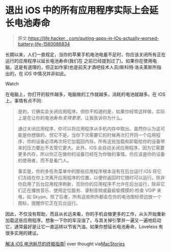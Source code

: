 # 退出 iOS 中的所有应用程序实际上会延长电池寿命

> 原文:[https://life hacker . com/quiting-apps-in-IOs-actually-worsed-battery-life-1560086834](https://lifehacker.com/quitting-apps-in-ios-actually-worsens-battery-life-1560086834)

长期以来，人们一直规定，当你的苹果手机电池电量不足时，你应该关闭所有正在运行的应用程序以延长电池寿命(我们在 之前已经提到过了)。如果你在使用电脑，这是有道理的，但正如作家(也是前天才酒吧技术人员)斯科特·洛夫莱斯所指出的，在 iOS 中情况并非如此。

Watch

在电脑上，你打开的软件越多，电脑做的工作就越多，消耗的电池就越多。在 iOS 上，事情有点不同:

> 是的，它确实会关闭应用程序，但你不知道的是，如果你经常这样做，实际上是在让你的电池寿命*变得更差*。让我告诉你为什么。
> 
> 通过关闭应用程序，你可以将应用程序从手机内存中取出。虽然你认为这可能是你想做的，但它不是。当你下次需要它的时候再次打开同一个应用程序，你的设备必须再次将它加载回内存。所有这些加载和卸载给你的设备带来的压力要比不去管它更大。此外，iOS 会自动关闭应用程序，因为它需要更多内存，所以你正在做你的设备已经在为你做的事情。你应该是你的设备的使用者，而不是看门人。
> 
> 事实是，你的多任务菜单中的那些应用程序根本没有在后台运行:iOS 将它们冻结在你上次离开应用程序的位置，以便你返回时它随时可以运行。除非你启用了后台应用程序刷新，否则你的应用程序不允许在后台运行，除非它们正在播放音乐、使用定位服务、录制音频或最偷偷摸摸的:检查 VOIP 来电，如 Skype。除了后者，所有这些例外都会在你的电池图标旁边放一个图标，提醒你它正在后台运行。

因此，不仅没有帮助，而且从长远来看，你的手机会做更多的工作，从头开始重新加载这些应用程序。想象一下你的车没油了。与其关掉引擎并一遍又一遍地启动它，通常最好是让它一直运转以节省汽油。如果你想延长电池寿命，Loveless 有很多实用的建议。

[解决 iOS 电池耗尽的终极指南](http://www.overthought.org/blog/2014/the-ultimate-guide-to-solving-ios-battery-drain)| over thought via[MacStories](http://www.macstories.net/linked/the-ultimate-guide-to-solving-ios-battery-drain/)